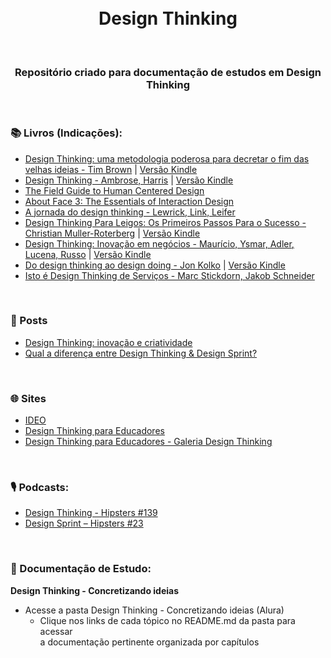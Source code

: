<div align="center">
 <br><br>
 
 # Design Thinking
 
<br>

 ### Repositório criado para documentação de estudos em Design Thinking
  
</div>

<br>

### 📚 Livros (Indicações): 
 
+ [Design Thinking: uma metodologia poderosa para decretar o fim das velhas ideias - Tim Brown](https://amzn.to/3RwjOsJ) | [Versão Kindle](https://amzn.to/3rwLy60)
+ [Design Thinking - Ambrose, Harris](https://amzn.to/3SX3OB8) | [Versão Kindle](https://amzn.to/3CamKFM) 
+ [The Field Guide to Human Centered Design](https://www.designkit.org//resources/1)
+ [About Face 3: The Essentials of Interaction Design](https://www.goodreads.com/book/show/289062.About_Face_3)
+ [A jornada do design thinking - Lewrick, Link, Leifer](https://amzn.to/3V359rU)
+ [Design Thinking Para Leigos: Os Primeiros Passos Para o Sucesso - Christian Muller-Roterberg](https://amzn.to/3Ceskqs) | [Versão Kindle](https://amzn.to/3EfKVFo)
+ [Design Thinking: Inovação em negócios - Maurício, Ysmar, Adler, Lucena, Russo](https://amzn.to/3Cdcjky) | [Versão Kindle](https://amzn.to/3Cdcjky)
+ [Do design thinking ao design doing - Jon Kolko](https://amzn.to/3EiX24s) | [Versão Kindle](https://amzn.to/3CAdJHd)
+ [Isto é Design Thinking de Serviços - Marc Stickdorn, Jakob Schneider](https://www.amazon.com.br/Isto-Design-Thinking-Servi%C3%A7os-Fundamentos/dp/8582602170/ref=as_li_ss_tl?__mk_pt_BR=%C3%85M%C3%85%C5%BD%C3%95%C3%91&keywords=design+thinking&qid=1584887401&s=books&sr=1-3&swrs=DB46E06C8DD13A0AD4FCC289DE434163&linkCode=sl1&tag=ul0dd-20&linkId=d1bf32fce3b676bd9ddec841e1c4a727&language=pt_BR)


<br>

### 📰 Posts

+ [Design Thinking: inovação e criatividade](https://www.alura.com.br/artigos/design-thinking-inovacao-criatividade)
+ [Qual a diferença entre Design Thinking & Design Sprint?](https://medium.com/skillsweb/qual-a-diferen%C3%A7a-entre-design-thinking-design-sprint-a00de4cfe4e3)

<br>

### 🌐 Sites

+ [IDEO](https://www.ideo.com/work)
+ [Design Thinking para Educadores](https://www.dtparaeducadores.org.br/site/)
+ [Design Thinking para Educadores - Galeria Design Thinking](https://www.dtparaeducadores.org.br/site/galeria-design-thinking/)

<br>

### 🎙️ Podcasts: 

+ [Design Thinking - Hipsters #139](https://cursos.alura.com.br/hipsterstech-design-thinking-hipsters-139-a442)
+ [Design Sprint – Hipsters #23](https://hipsters.tech/design-sprint-hipsters-23/)

<br>

### 📝 Documentação de Estudo:

**Design Thinking - Concretizando ideias**

+ Acesse a pasta Design Thinking - Concretizando ideias (Alura)  
  + Clique nos links de cada tópico no README.md da pasta para acessar<br> a documentação pertinente organizada por capítulos



